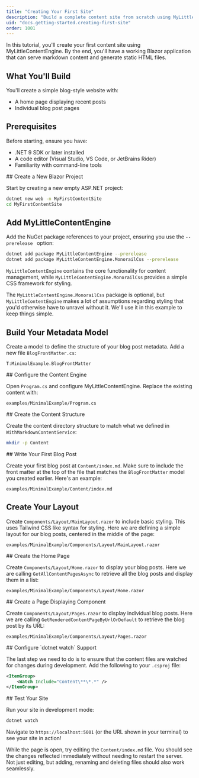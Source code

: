 ```yaml
---
title: "Creating Your First Site"
description: "Build a complete content site from scratch using MyLittleContentEngine"
uid: "docs.getting-started.creating-first-site"
order: 1001
---
```


In this tutorial, you'll create your first content site using MyLittleContentEngine. By the end, you'll have a working
Blazor application that can serve markdown content and generate static HTML files.

## What You'll Build

You'll create a simple blog-style website with:

- A home page displaying recent posts
- Individual blog post pages

## Prerequisites

Before starting, ensure you have:

- .NET 9 SDK or later installed
- A code editor (Visual Studio, VS Code, or JetBrains Rider)
- Familiarity with command-line tools

<Steps>
<Step stepNumber="1">
## Create a New Blazor Project

Start by creating a new empty ASP.NET project:

```bash
dotnet new web -n MyFirstContentSite
cd MyFirstContentSite
```
</Step>

<Step stepNumber="2">

## Add MyLittleContentEngine
Add the NuGet package references to your project, ensuring you use the `--prerelease ` option:

```bash
dotnet add package MyLittleContentEngine --prerelease 
dotnet add package MyLittleContentEngine.MonorailCss --prerelease 
```

`MyLittleContentEngine` contains the core functionality for content management, while
`MyLittleContentEngine.MonorailCss` provides a simple CSS framework for styling.

The `MyLittleContentEngine.MonorailCss` package is optional, but `MyLittleContentEngine` makes a lot of assumptions
regarding styling that you'd otherwise have to unravel without it.
We'll use it in this example to keep things simple.
</Step>
<Step stepNumber="3">

## Build Your Metadata Model

Create a model to define the structure of your blog post metadata. Add a new file `BlogFrontMatter.cs`:

```csharp:xmldocid
T:MinimalExample.BlogFrontMatter
```
</Step>
<Step stepNumber="4">
## Configure the Content Engine

Open `Program.cs` and configure MyLittleContentEngine. Replace the existing content with:

```csharp:path
examples/MinimalExample/Program.cs
```
</Step>
<Step stepNumber="5">
## Create the Content Structure

Create the content directory structure to match what we defined in `WithMarkdownContentService`:

```bash
mkdir -p Content
```
</Step>
<Step stepNumber="6">
## Write Your First Blog Post

Create your first blog post at `Content/index.md`. Make sure to include the front matter at the top of the file that 
matches the `BlogFrontMatter` model you created earlier. Here's an example:

```markdown:path
examples/MinimalExample/Content/index.md
```
</Step>
<Step stepNumber="7">

## Create Your Layout

Create `Components/Layout/MainLayout.razor` to include basic styling. This uses Tailwind CSS like syntax for styling.
Here we are defining a simple layout for our blog posts, centered in the middle of the page:

```razor:path
examples/MinimalExample/Components/Layout/MainLayout.razor
```
</Step>
<Step stepNumber="8">
## Create the Home Page

Create `Components/Layout/Home.razor` to display your blog posts. Here we are calling `GetAllContentPagesAsync` to retrieve all
the blog posts and display them in a list:

```razor:path
examples/MinimalExample/Components/Layout/Home.razor
```
</Step>
<Step stepNumber="9">
## Create a Page Displaying Component

Create `Components/Layout/Pages.razor` to display individual blog posts. Here we are calling `GetRenderedContentPageByUrlOrDefault`
to retrieve the blog post by its URL:

```razor:path
examples/MinimalExample/Components/Layout/Pages.razor
```
</Step>
<Step stepNumber="10">
## Configure `dotnet watch` Support

The last step we need to do is to ensure that the content files are watched for changes during development.
Add the following to your `.csproj` file:

```xml
<ItemGroup>
    <Watch Include="Content\**\*.*" />
</ItemGroup>
```
</Step>
<Step stepNumber="11">
## Test Your Site

Run your site in development mode:

```bash
dotnet watch
```

Navigate to `https://localhost:5001` (or the URL shown in your terminal) to see your site in action!


</Step>
</Steps>

While the page is open, try editing the `Content/index.md` file. You should see the changes reflected
immediately without needing to restart the server. Not just editing, but adding, renaming and deleting files
should also work seamlessly.